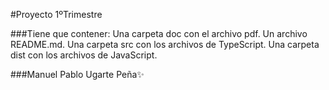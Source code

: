 #Proyecto 1ºTrimestre


###Tiene que contener:
                    Una carpeta doc con el archivo pdf.
                    Un archivo README.md.
                    Una carpeta src con los archivos de TypeScript.
                    Una carpeta dist con los archivos de JavaScript.

                    
                   
###Manuel Pablo Ugarte Peña✨
